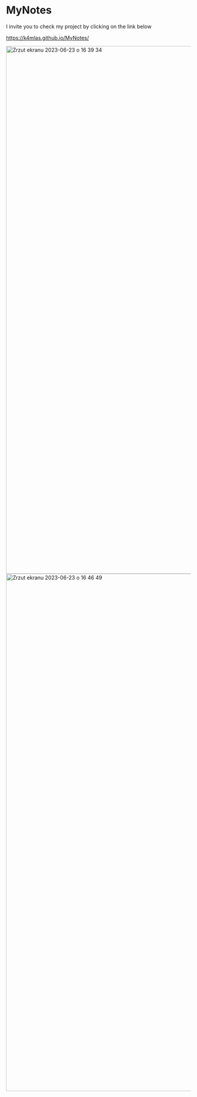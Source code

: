 # MyNotes

I invite you to check my project by clicking on the link below

https://k4mlas.github.io/MyNotes/

<img width="1440" alt="Zrzut ekranu 2023-06-23 o 16 39 34" src="https://github.com/k4mlas/MyNotes/assets/112805847/cae0b953-f024-4f5d-a695-37e68eaa868f">

<img width="1412" alt="Zrzut ekranu 2023-06-23 o 16 46 49" src="https://github.com/k4mlas/MyNotes/assets/112805847/24cb4622-fb49-4071-b514-14529ad9d7f6">

